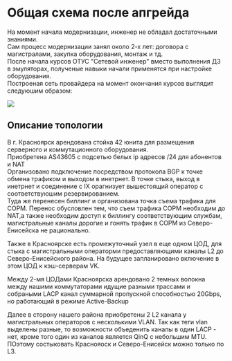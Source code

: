 # Общая схема после апгрейда

На момент начала модернизации, инженер не обладал достаточными знаниями.  
Сам процесс модернизации занял около 2-х лет: договора с магистралами, закупка оборудования, монтаж и тд.  
После начала курсов ОТУС "Сетевой инженер" вместо выполнения ДЗ в эмуляторах, полученые навыки начали применятся при настройке оборудования.  
Построеная сеть провайдера на момент окончания курсов выглядит следуюшим образом:
  
  ![][def]

[def]: https://github.com/bashkirov83/otus-gitnetwork/blob/main/final_project/after_upgrade/L2Topology/isp_topology.jpg  

## Описание топологии  
  
  В г. Красноярск арендована стойка 42 юнита для размещения серверного и коммутационного оборудования.   
  Приобретена AS43605 с подсетью белых ip адресов /24 для абонентов и NAT  
  Организовано подключение посредством протокола BGP к точке обмена трафиком и выходом в инетрнет. В точке стыка, выход в инетрнет и соединение с IX орагнизует вышестоящий оператор с соответствуюшим резервированием.  
  Туда же перенесен биллинг и организована точка съема трафика для СОРМ. Перенос обусловлен тем, что съем трафика СОРМ необходим до NAT,а также необходим доступ к биллингу соответствующим службам, магистральные каналы дорогие и гонять трафик в СОРМ из Северо-Енисейска не рационально.  

 Также в Красноярске есть промежуточный узел в еще одном ЦОД, для стыка с магистральными операторми предоставляющими каналы L2 до Северо-Енисейского района. На будущее запланировано включение в этом ЦОД к кэш-серверам VK.  

Между 2-мя ЦОДами Красноярска арендовано 2 темных волокна между нашими коммутаторами идущие разными трассами и собраными LACP канал суммарной пропускной способностью 20Gbps, но работающий в режиме Active-Backup  

Далее в сторону нашего района приобретены 2 L2 канала у магистральных операторов с несколькими VLAN. Так как теги vlan выделены разные, то возможности объеденить каналы в один LACP - нет, кроме того один из каналов является QinQ с небольшим MTU. ПОэтому состыковать Краснояоск и Северо-Енисейск можно только по L3.  

 
